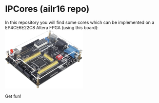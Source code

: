 # IPCores (ailr16 repo)

In this repository you will find some cores which can be implemented on a EP4CE6E22C8 Altera FPGA (using this board):  
<img src="/boardDocumentation/cycloneIVboard.jpg" alt="Used dev board" width="256"/>

Get fun!
